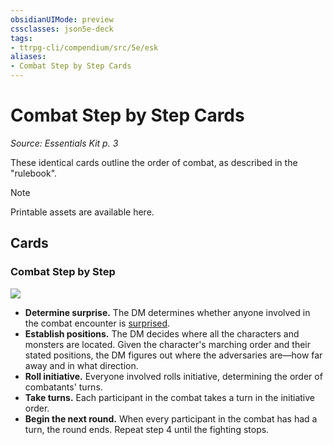 ```yaml
---
obsidianUIMode: preview
cssclasses: json5e-deck
tags:
- ttrpg-cli/compendium/src/5e/esk
aliases:
- Combat Step by Step Cards
---
```

# Combat Step by Step Cards
*Source: Essentials Kit p. 3*  

These identical cards outline the order of combat, as described in the "rulebook".

> [!note]
> Printable assets are available here.

## Cards

### Combat Step by Step
![](/3-Mechanics/CLI/Compendium/decks/img/combat-step-by-step-combatfront.webp#card)
- **Determine surprise.** The DM determines whether anyone involved in the combat encounter is [surprised](/3-Mechanics/CLI/Rules/conditions.md#Surprised).  
- **Establish positions.** The DM decides where all the characters and monsters are located. Given the character's marching order and their stated positions, the DM figures out where the adversaries are—how far away and in what direction.  
- **Roll initiative.** Everyone involved rolls initiative, determining the order of combatants' turns.  
- **Take turns.** Each participant in the combat takes a turn in the initiative order.  
- **Begin the next round.** When every participant in the combat has had a turn, the round ends. Repeat step 4 until the fighting stops.